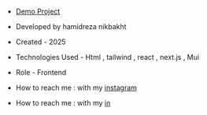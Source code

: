 

- [Demo Project](https://avada-parallax.vercel.app/)

- Developed by hamidreza nikbakht

- Created - 2025

- Technologies Used - Html , tailwind , react , next.js , Mui

- Role - Frontend

- How to reach me : with my [instagram](https://www.instagram.com/hamidrezanikbakht?igsh=dTRxeTdudDRpbmc0)
- How to reach me : with my [in](https://www.linkedin.com/in/hamidreza-nikbakht-787164334)
